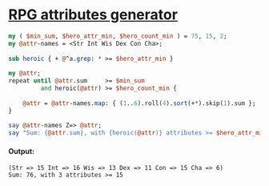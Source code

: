 [1]: https://rosettacode.org/wiki/RPG_attributes_generator

# [RPG attributes generator][1]



```perl
my ( $min_sum, $hero_attr_min, $hero_count_min ) = 75, 15, 2;
my @attr-names = <Str Int Wis Dex Con Cha>;
 
sub heroic { + @^a.grep: * >= $hero_attr_min }
 
my @attr;
repeat until @attr.sum     >= $min_sum
         and heroic(@attr) >= $hero_count_min {
 
    @attr = @attr-names.map: { (1..6).roll(4).sort(+*).skip(1).sum };
}
 
say @attr-names Z=> @attr;
say "Sum: {@attr.sum}, with {heroic(@attr)} attributes >= $hero_attr_min";
```

#### Output:
```
(Str => 15 Int => 16 Wis => 13 Dex => 11 Con => 15 Cha => 6)
Sum: 76, with 3 attributes >= 15
```
